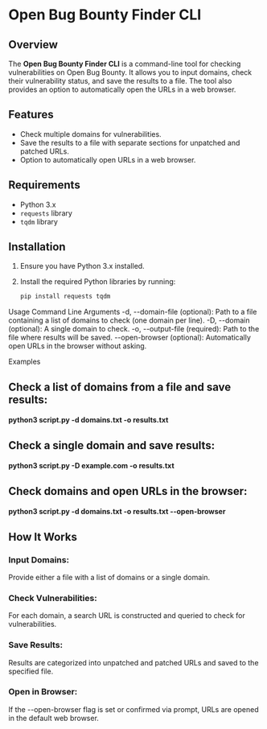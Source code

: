 # Open Bug Bounty Finder CLI

## Overview

The **Open Bug Bounty Finder CLI** is a command-line tool for checking vulnerabilities on Open Bug Bounty. It allows you to input domains, check their vulnerability status, and save the results to a file. The tool also provides an option to automatically open the URLs in a web browser.

## Features

- Check multiple domains for vulnerabilities.
- Save the results to a file with separate sections for unpatched and patched URLs.
- Option to automatically open URLs in a web browser.

## Requirements

- Python 3.x
- `requests` library
- `tqdm` library

## Installation

1. Ensure you have Python 3.x installed.
2. Install the required Python libraries by running:

   ```bash
   pip install requests tqdm

Usage
Command Line Arguments
-d, --domain-file (optional): Path to a file containing a list of domains to check (one domain per line).
-D, --domain (optional): A single domain to check.
-o, --output-file (required): Path to the file where results will be saved.
--open-browser (optional): Automatically open URLs in the browser without asking.

Examples
## Check a list of domains from a file and save results:
#### python3 script.py -d domains.txt -o results.txt

## Check a single domain and save results:
#### python3 script.py -D example.com -o results.txt

## Check domains and open URLs in the browser:
#### python3 script.py -d domains.txt -o results.txt --open-browser

## How It Works

### Input Domains:
Provide either a file with a list of domains or a single domain.

### Check Vulnerabilities:
For each domain, a search URL is constructed and queried to check for vulnerabilities.

### Save Results:
Results are categorized into unpatched and patched URLs and saved to the specified file.

### Open in Browser:
If the --open-browser flag is set or confirmed via prompt, URLs are opened in the default web browser.
